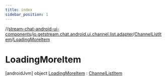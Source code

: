 ```yaml
---
title: index
sidebar_position: 1
---
```

//[stream-chat-android-ui-components](../../../../index.md)/[io.getstream.chat.android.ui.channel.list.adapter](../../index.md)/[ChannelListItem](../index.md)/[LoadingMoreItem](index.md)



# LoadingMoreItem  
 [androidJvm] object [LoadingMoreItem](index.md) : [ChannelListItem](../index.md)   

